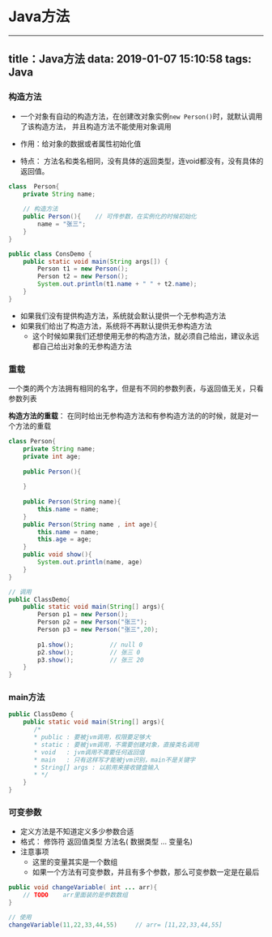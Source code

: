 # Java方法
---
title：Java方法
data: 2019-01-07 15:10:58
tags: Java
---



### 构造方法
* 一个对象有自动的构造方法，在创建改对象实例`new Person()`时，就默认调用了该构造方法， 并且构造方法不能使用对象调用

* 作用：给对象的数据或者属性初始化值
* 特点： 方法名和类名相同，没有具体的返回类型，连void都没有，没有具体的返回值。

```java
class  Person{
    private String name;
    
    // 构造方法
    public Person(){    // 可传参数，在实例化的时候初始化
        name = "张三";
    }
}
```

```java
public class ConsDemo { 
    public static void main(String args[]) { 
        Person t1 = new Person(); 
        Person t2 = new Person(); 
        System.out.println(t1.name + " " + t2.name); 
    } 
}
```
* 如果我们没有提供构造方法，系统就会默认提供一个无参构造方法
* 如果我们给出了构造方法，系统将不再默认提供无参构造方法
  * 这个时候如果我们还想使用无参的构造方法，就必须自己给出，建议永远都自己给出对象的无参构造方法


### 重载
一个类的两个方法拥有相同的名字，但是有不同的参数列表，与返回值无关，只看参数列表

**构造方法的重载**： 在同时给出无参构造方法和有参构造方法的的时候，就是对一个方法的重载

```java
class Person{
    private String name; 
    private int age;
    
    public Person(){
        
    }
    
    public Person(String name){
        this.name = name;
    }
    public Person(String name , int age){
        this.name = name;
        this.age = age;
    }
    public void show(){
        System.out.println(name, age)
    }
}

// 调用
public ClassDemo{
    public static void main(String[] args){
        Person p1 = new Person();
        Person p2 = new Person("张三");
        Person p3 = new Person("张三",20);
        
        p1.show();          // null 0 
        p2.show();          // 张三 0
        p3.show();          // 张三 20
    }
}
```

### main方法
```java
public ClassDemo {
    public static void main(String[] args){
       /*
       * public : 要被jvm调用，权限要足够大
       * static : 要被jvm调用，不需要创建对象，直接类名调用
       * void   : jvm调用不需要任何返回值
       * main   : 只有这样写才能被jvm识别，main不是关键字
       * String[] args : 以前用来接收键盘输入
       * */
    }
}
```

### 可变参数
* 定义方法是不知道定义多少参数合适
* 格式： 修饰符 返回值类型 方法名( 数据类型 ... 变量名)
* 注意事项
  * 这里的变量其实是一个数组
  * 如果一个方法有可变参数，并且有多个参数，那么可变参数一定是在最后

```java
public void changeVariable( int ... arr){
    // TODO    arr里面装的是参数数组
}

// 使用
changeVariable(11,22,33,44,55)     // arr= [11,22,33,44,55]
```
